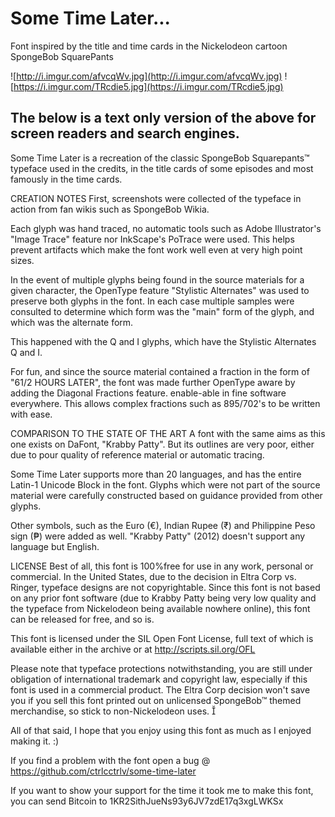 # Some Time Later...
Font inspired by the title and time cards in the Nickelodeon cartoon SpongeBob SquarePants

![http://i.imgur.com/afvcqWv.jpg](http://i.imgur.com/afvcqWv.jpg)
![https://i.imgur.com/TRcdie5.jpg](https://i.imgur.com/TRcdie5.jpg)

## The below is a text only version of the above for screen readers and search engines.

Some Time Later is a recreation of the classic SpongeBob Squarepants™ typeface used in the credits, in the title cards of some episodes and most famously in the time cards.

CREATION NOTES
First, screenshots were collected of the typeface in action from fan wikis such as SpongeBob Wikia.

Each glyph was hand traced, no automatic tools such as Adobe Illustrator's "Image Trace" feature nor InkScape's PoTrace were used. This helps prevent artifacts which make the font work well even at very high point sizes.

In the event of multiple glyphs being found in the source materials for a given character, the OpenType feature "Stylistic Alternates" was used to preserve both glyphs in the font. In each case multiple samples were consulted to determine which form was the "main" form of the glyph, and which was the alternate form.

This happened with the Q and I glyphs, which have the Stylistic Alternates Q and I.

For fun, and since the source material contained a fraction in the form of "61/2 HOURS LATER", the font was made further OpenType aware by adding the Diagonal Fractions feature. enable-able in fine software everywhere. This allows complex fractions such as 895/702's to be written with ease.

COMPARISON TO THE STATE OF THE ART
A font with the same aims as this one exists on DaFont, "Krabby Patty". But its outlines are very poor, either due to pour quality of reference material or automatic tracing.

Some Time Later supports more than 20 languages, and has the entire Latin-1 Unicode Block in the font. Glyphs which were not part of the source material were carefully constructed based on guidance provided from other glyphs.

Other symbols, such as the Euro (€), Indian Rupee (₹) and Philippine Peso sign (₱) were added as well. "Krabby Patty" (2012) doesn't support any language but English.

LICENSE
Best of all, this font is 100%free for use in any work, personal or commercial. In the United States, due to the decision in Eltra Corp vs. Ringer, typeface designs are not copyrightable. Since this font is not based on any prior font software (due to Krabby Patty being very low quality and the typeface from Nickelodeon being available nowhere online), this font can be released for free, and so is.

This font is licensed under the SIL Open Font License, full text of which is available either in the archive or at http://scripts.sil.org/OFL

Please note that typeface protections notwithstanding, you are still under obligation of international trademark and copyright law, especially if this font is used in a commercial product. The Eltra Corp decision won't save you if you sell this font printed out on unlicensed SpongeBob™ themed merchandise, so stick to non-Nickelodeon uses. 

All of that said, I hope that you enjoy using this font as much as I enjoyed making it. :)

If you find a problem with the font open a bug @ 
https://github.com/ctrlcctrlv/some-time-later

If you want to show your support for the time it took me to make this font, you can send Bitcoin to 
1KR2SithJueNs93y6JV7zdE17q3xgLWKSx

